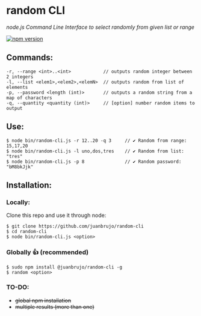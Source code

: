 # random CLI

*node.js Command Line Interface to select randomly from given list or range*

[![npm version](https://badge.fury.io/js/%40juanbrujo%2Frandom-cli.svg)](https://badge.fury.io/js/%40juanbrujo%2Frandom-cli)

## Commands:

```
-r, --range <int>..<int>            // outputs random integer between 2 integers
-l, --list <elem1>,<elem2>,<elemN>	// outputs random from list of elements
-p, --password <length (int)>       // outputs a random string from a map of characters
-q, --quantity <quantity (int)>		// [option] number random items to output
```

## Use:

```
$ node bin/random-cli.js -r 12..20 -q 3     // ✔ Random from range: 15,17,20
$ node bin/random-cli.js -l uno,dos,tres    // ✔ Random from list: "tres"
$ node bin/random-cli.js -p 8               // ✔ Random password: "bM8bkJjk"
```

## Installation:

### Locally: 

Clone this repo and use it through node:

```
$ git clone https://github.com/juanbrujo/random-cli
$ cd random-cli
$ node bin/random-cli.js <option>
```

### Globally 👍 (recommended)

```
$ sudo npm install @juanbrujo/random-cli -g
$ random <option>
```

### TO-DO:
- <s>global npm installation</s>
- <s>multiple results (more than one)</s>

